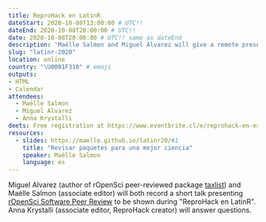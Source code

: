 ```yaml
---
title: ReproHack en LatinR
dateStart: 2020-10-08T13:00:00 # UTC!!
dateEnd: 2020-10-08T20:00:00 # UTC!!
date: 2020-10-08T20:00:00 # UTC!! same as dateEnd
description: 'Maëlle Salmon and Miguel Alvarez will give a remote presentation (in Spanish!) on our open software peer review system; Anna Krystalli will answer questions.'
slug: "latinr-2020"
location: online
country: "\U0001F310" # emoji
outputs: 
- HTML
- Calendar 
attendees:
  - Maëlle Salmon
  - Miguel Alvarez
  - Anna Krystalli
deets: Free registration at https://www.eventbrite.cl/e/reprohack-en-espanol-latinr-2020-tickets-121741832097
resources:
  - slides: https://maelle.github.io/latinr20/#1
    title: "Revisar paquetes para una mejor ciencia"
    speaker: Maëlle Salmon
    language: es
---
```


Miguel Alvarez (author of rOpenSci peer-reviewed package [taxlist](https://docs.ropensci.org/taxlist)) and Maëlle Salmon (associate editor) will both record a short talk presenting [rOpenSci Software Peer Review](/software-review) to be shown during "ReproHack en LatinR".
Anna Krystalli (associate editor, ReproHack creator) will answer questions.



